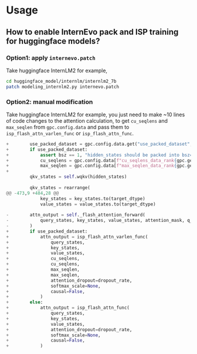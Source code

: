 # Usage

## How to enable InternEvo pack and ISP training for huggingface models?

### Option1: apply `internevo.patch`

Take huggingface InternLM2 for example,

```bash
cd huggingface_model/internlm/internlm2_7b
patch modeling_internlm2.py internevo.patch
```

### Option2: manual modification

Take huggingface InternLM2 for example, you just need to make ~10 lines of code changes to the attention calculation, to get `cu_seqlens` and `max_seqlen` from `gpc.config.data` and pass them to `isp_flash_attn_varlen_func` or `isp_flash_attn_func`.

``` python
+        use_packed_dataset = gpc.config.data.get("use_packed_dataset", False)
+        if use_packed_dataset:
+            assert bsz == 1, "hidden_states should be packed into bsz=1 when use_packed_dataset=True"
+            cu_seqlens = gpc.config.data[f"cu_seqlens_data_rank{gpc.get_local_rank(ParallelMode.DATA)}"]
+            max_seqlen = gpc.config.data[f"max_seqlen_data_rank{gpc.get_local_rank(ParallelMode.DATA)}"]
+
         qkv_states = self.wqkv(hidden_states)
 
         qkv_states = rearrange(
@@ -473,9 +484,28 @@
             key_states = key_states.to(target_dtype)
             value_states = value_states.to(target_dtype)
 
-        attn_output = self._flash_attention_forward(
-            query_states, key_states, value_states, attention_mask, q_len, dropout=dropout_rate
-        )
+        if use_packed_dataset:
+            attn_output = isp_flash_attn_varlen_func(
+                query_states,
+                key_states,
+                value_states,
+                cu_seqlens,
+                cu_seqlens,
+                max_seqlen,
+                max_seqlen,
+                attention_dropout=dropout_rate,
+                softmax_scale=None,
+                causal=False,
+            )
+        else:
+            attn_output = isp_flash_attn_func(
+                query_states, 
+                key_states, 
+                value_states, 
+                attention_dropout=dropout_rate, 
+                softmax_scale=None, 
+                causal=False,
+            )
```